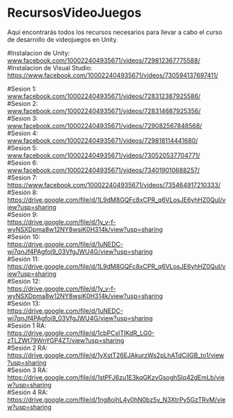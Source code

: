 # RecursosVideoJuegos
Aquí encontrarás todos los recursos necesarios para llevar a cabo el curso de desarrollo de videojuegos en Unity.

#Instalacion de Unity:
www.facebook.com/100022404935671/videos/729812367775588/     
#Instalacion de Visual Studio:
https://www.facebook.com/100022404935671/videos/730594137697411/

#Sesion 1:               
www.facebook.com/100022404935671/videos/728312387925586/            
#Sesion 2:              
www.facebook.com/100022404935671/videos/728314687925356/          
#Sesion 3:             
www.facebook.com/100022404935671/videos/729082567848568/            
#Sesion 4:             
www.facebook.com/100022404935671/videos/729818114441680/   
#Sesion 5:              
www.facebook.com/100022404935671/videos/730520537704771/     
#Sesion 6:              
www.facebook.com/100022404935671/videos/734019010688257/   
#Sesion 7:            
https://www.facebook.com/100022404935671/videos/735464917210333/       
#Sesión 8:                
https://drive.google.com/file/d/1L9dM8GQFc8xCPR_q6VLosJE6yhHZ0QuI/view?usp=sharing      
#Sesión 9:                
https://drive.google.com/file/d/1y_v-f-wyNSXDpma8w12NY8wsiK0H314k/view?usp=sharing  
#Sesión 10:                                     
https://drive.google.com/file/d/1uNEDC-wj7qnJf4PAgfoj9_03VfgJWU4G/view?usp=sharing                   
#Sesión 11:                                                          
https://drive.google.com/file/d/1L9dM8GQFc8xCPR_q6VLosJE6yhHZ0QuI/view?usp=sharing                              
#Sesión 12:                                                          
https://drive.google.com/file/d/1y_v-f-wyNSXDpma8w12NY8wsiK0H314k/view?usp=sharing                                              
#Sesión 13:                                                
https://drive.google.com/file/d/1uNEDC-wj7qnJf4PAgfoj9_03VfgJWU4G/view?usp=sharing                                             
#Sesión 1 RA:                                                    
https://drive.google.com/file/d/1cbPCxlTIKdR_LG0-zTLZWt79WnYGP4ZT/view?usp=sharing                           
#Sesión 2 RA:                                                    
https://drive.google.com/file/d/1yXstT26EJAkurzWs2pLhATdCiIGB_to1/view?usp=sharing                             
#Sesión 3 RA:                                                    
https://drive.google.com/file/d/1stPFJ6zu1E3kqGKzvGsoghSIq42dEmLb/view?usp=sharing                                 
#Sesión 4 RA:                                                    
https://drive.google.com/file/d/1ng8oihL4y0hN0bz5v_N3XtrPy5GzTRvM/view?usp=sharing
